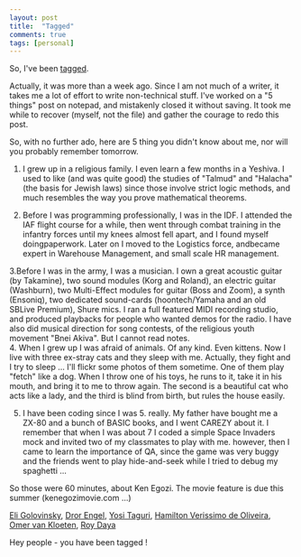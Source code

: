 ```yaml
---
layout: post
title:  "Tagged"
comments: true
tags: [personal]
---
```



So, I've been [tagged](http://www.ayende.com/Blog/2007/01/03/TheTagGotMeHelp.aspx). 


Actually, it was more than a week ago. Since I am not much of a writer, it takes me a lot of effort to write non-technical stuff. I've worked on a "5 things" post on notepad, and mistakenly closed it without saving. It took me while to recover (myself, not the file) and gather the courage to redo this post.   

So, with no further ado, here are 5 thing you didn't know about me, nor will you probably remember tomorrow.   

1. I grew up in a religious family. I even learn a few months in a Yeshiva. I used to like (and was quite good) the studies of "Talmud" and "Halacha" (the basis for Jewish laws) since those involve strict logic methods, and much resembles the way you prove mathematical theorems.   

2. Before I was programming professionally, I was in the IDF. I attended the IAF flight course for a while, then went through combat training in the infantry forces until my knees almost fell apart, and I found myself doingpaperwork. Later on I moved to the Logistics force, andbecame expert in Warehouse Management, and small scale HR management.   

3.Before I was in the army, I was a musician. I own a great acoustic guitar (by Takamine), two sound modules (Korg and Roland), an electric guitar (Washburn), two Multi-Effect modules for guitar (Boss and Zoom), a synth (Ensoniq), two dedicated sound-cards (hoontech/Yamaha and an old SBLive Premium), Shure mics. I ran a full featured MIDI recording studio, and produced playbacks for people who wanted demos for the radio. I have also did musical direction for song contests, of the religious youth movement "Bnei Akiva". But I cannot read notes.   
4. When I grew up I was afraid of animals. Of any kind. Even kittens. Now I live with three ex-stray cats and they sleep with me. Actually, they fight and I try to sleep ... I'll flickr some photos of them sometime. One of them play "fetch" like a dog. When I throw one of his toys, he runs to it, take it in his mouth, and bring it to me to throw again. The second is a beautiful cat who acts like a lady, and the third is blind from birth, but rules the house easily.

5. I have been coding since I was 5. really. My father have bought me a ZX-80 and a bunch of BASIC books, and I went CAREZY about it. I remember that when I was about 7 I coded a simple Space Invaders mock and invited two of my classmates to play with me. however, then I came to learn the importance of QA, since the game was very buggy and the friends went to play hide-and-seek while I tried to debug my spaghetti ...



So those were 60 minutes, about Ken Egozi. The movie feature is due this summer (kenegozimovie.com ...)



[Eli Golovinsky](http://blog.tuzig.com/author/gooli/), [Dror Engel](http://www.drorengel.com/blog), [Yosi Taguri](http://blogs.msdn.com/yosit/), [Hamilton Verissimo de Oliveira](http://hammett.castleproject.org/), [Omer van Kloeten](http://blogs.microsoft.co.il/blogs/omer/default.aspx), [Roy Daya](http://roydaya.blogspot.com/)

Hey people - you have been tagged !


